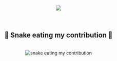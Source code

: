 
<h1 align="center">
  <a href="https://git.io/typing-svg">
    <img src="https://readme-typing-svg.herokuapp.com/?lines=Hello!+👋;+Welcome+to+my+profile!;&center=true&size=30">
  </a>
</h1>
<br>
<div align="center">
  <h2>🐍 Snake eating my contribution 🐍</h2>
  <br>
  <img alt="snake eating my contribution" src="https://github.com/KavishRAGHUBAR/KavishRAGHUBAR/blob/output/github-contribution-grid-snake.svg">
  <br>
  <br>
  <br>
</div>
